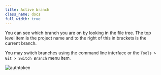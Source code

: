```yaml
---
title: Active branch
class_name: docs
full_width: true
---
```


You can see which branch you are on by looking in the file tree. The top level item is the project name and to the right of this in brackets is the current branch.

You may switch branches using the command line interface or the `Tools > Git > Switch Branch` menu item.

<img alt="authtoken" src="/img/docs/git-active-branch.png" class="simple"/>